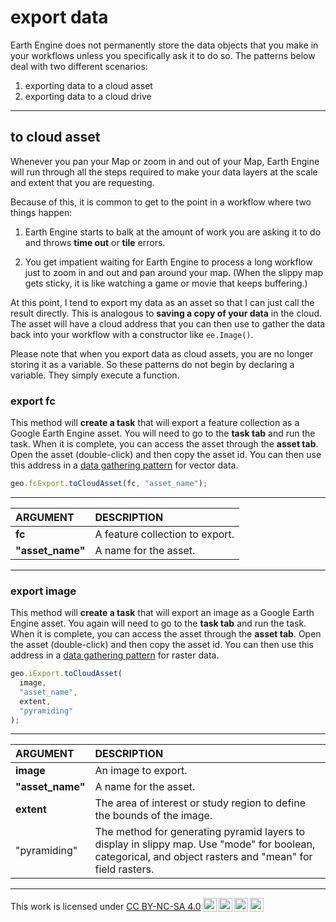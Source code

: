 # __export data__  

Earth Engine does not permanently store the data objects that you make in your workflows unless you specifically ask it to do so. The patterns below deal with two different scenarios:  

1. exporting data to a cloud asset
2. exporting data to a cloud drive

---  

## __to cloud asset__  

Whenever you pan your Map or zoom in and out of your Map, Earth Engine will run through all the steps required to make your data layers at the scale and extent that you are requesting.  

Because of this, it is common to get to the point in a workflow where two things happen:  

1. Earth Engine starts to balk at the amount of work you are asking it to do and throws __time out__ or __tile__ errors.  

2. You get impatient waiting for Earth Engine to process a long workflow just to zoom in and out and pan around your map. (When the slippy map gets sticky, it is like watching a game or movie that keeps buffering.)  

At this point, I tend to export my data as an asset so that I can just call the result directly. This is analogous to __saving a copy of your data__ in the cloud. The asset will have a cloud address that you can then use to gather the data back into your workflow with a constructor like ```ee.Image()```.   

Please note that when you export data as cloud assets, you are no longer storing it as a variable. So these patterns do not begin by declaring a variable. They simply execute a function.   


### __export fc__   

This method will __create a task__ that will export a feature collection as a Google Earth Engine asset. You will need to go to the __task tab__ and run the task. When it is complete, you can access the asset through the __asset tab__. Open the asset (double-click) and then copy the asset id. You can then use this address in a [data gathering pattern](../patterns/gather-vector-data.md#accessing-data-from-cloud) for vector data.

```js
geo.fcExport.toCloudAsset(fc, "asset_name");

```

---  

<center>

| ARGUMENT              | DESCRIPTION           |
| :--                   | :--                   |
| __fc__                | A feature collection to export.  |
| __"asset_name"__      | A name for the asset. |

</center>

---  

### __export image__  

This method will __create a task__ that will export an image as a Google Earth Engine asset. You again will need to go to the __task tab__ and run the task. When it is complete, you can access the asset through the __asset tab__. Open the asset (double-click) and then copy the asset id. You can then use this address in a [data gathering pattern](../patterns/gather-raster-data.md/#accessing-images-from-cloud) for raster data.


```js
geo.iExport.toCloudAsset(
  image, 
  "asset_name",
  extent, 
  "pyramiding"
);

```

---  

<center>

| ARGUMENT                  | DESCRIPTION           |
| :--                       | :--                   |
| __image__                 | An image to export.   |
| __"asset_name"__          | A name for the asset. |  
| __extent__                | The area of interest or study region to define the bounds of the image. |  
| "pyramiding"              | The method for generating pyramid layers to display in slippy map. Use "mode" for boolean, categorical, and object rasters and "mean" for field rasters.  |  

</center>

---  

<p xmlns:cc="http://creativecommons.org/ns#" >This work is licensed under <a href="https://creativecommons.org/licenses/by-nc-sa/4.0/?ref=chooser-v1" target="_blank" rel="license noopener noreferrer" style="display:inline-block;">CC BY-NC-SA 4.0<img style="height:22px!important;margin-left:3px;vertical-align:text-bottom;" src="https://mirrors.creativecommons.org/presskit/icons/cc.svg?ref=chooser-v1" alt=""><img style="height:22px!important;margin-left:3px;vertical-align:text-bottom;" src="https://mirrors.creativecommons.org/presskit/icons/by.svg?ref=chooser-v1" alt=""><img style="height:22px!important;margin-left:3px;vertical-align:text-bottom;" src="https://mirrors.creativecommons.org/presskit/icons/nc.svg?ref=chooser-v1" alt=""><img style="height:22px!important;margin-left:3px;vertical-align:text-bottom;" src="https://mirrors.creativecommons.org/presskit/icons/sa.svg?ref=chooser-v1" alt=""></a></p>